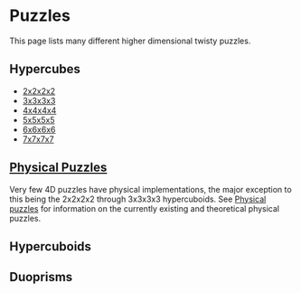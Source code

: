 # Puzzles

This page lists many different higher dimensional twisty puzzles.

## Hypercubes

- [2x2x2x2](/puzzles/2x2x2x2)
- [3x3x3x3](/puzzles/3x3x3x3)
- [4x4x4x4](/puzzles/4x4x4x4)
- [5x5x5x5](/puzzles/5x5x5x5)
- [6x6x6x6](/puzzles/6x6x6x6)
- [7x7x7x7](/puzzles/7x7x7x7)

## [Physical Puzzles](/puzzles/physical-puzzles) 
Very few 4D puzzles have physical implementations, the major exception to this being the 2x2x2x2 through 3x3x3x3 hypercuboids. See [Physical puzzles](/puzzles/physical-puzzles) for information on the currently existing and theoretical physical puzzles.

## Hypercuboids

## Duoprisms
